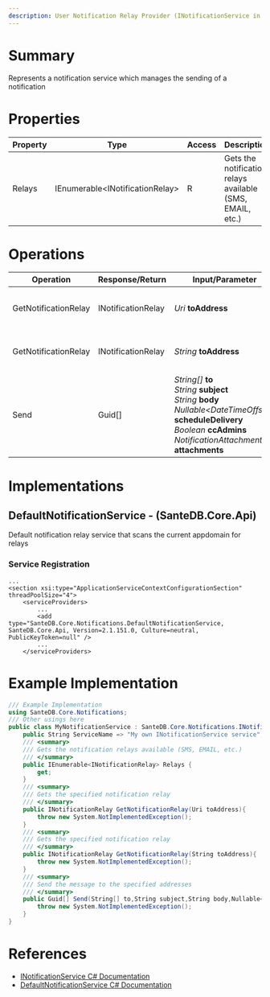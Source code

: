 ```yaml
---
description: User Notification Relay Provider (INotificationService in SanteDB.Core.Api)
---
```


# Summary
Represents a notification service which manages the sending of a notification

# Properties

|Property|Type|Access|Description|
|-|-|-|-|
|Relays|IEnumerable&lt;INotificationRelay>|R|Gets the notification relays available (SMS, EMAIL, etc.)|

# Operations

|Operation|Response/Return|Input/Parameter|Description|
|-|-|-|-|
|GetNotificationRelay|INotificationRelay|*Uri* **toAddress**|Gets the specified notification relay|
|GetNotificationRelay|INotificationRelay|*String* **toAddress**|Gets the specified notification relay|
|Send|Guid[]|*String[]* **to**<br/>*String* **subject**<br/>*String* **body**<br/>*Nullable&lt;DateTimeOffset>* **scheduleDelivery**<br/>*Boolean* **ccAdmins**<br/>*NotificationAttachment[]* **attachments**|Send the message to the specified addresses|

# Implementations


## DefaultNotificationService - (SanteDB.Core.Api)
Default notification relay service that scans the current appdomain for relays

### Service Registration
```markup
...
<section xsi:type="ApplicationServiceContextConfigurationSection" threadPoolSize="4">
	<serviceProviders>
		...
		<add type="SanteDB.Core.Notifications.DefaultNotificationService, SanteDB.Core.Api, Version=2.1.151.0, Culture=neutral, PublicKeyToken=null" />
		...
	</serviceProviders>
```
# Example Implementation
```csharp
/// Example Implementation
using SanteDB.Core.Notifications;
/// Other usings here
public class MyNotificationService : SanteDB.Core.Notifications.INotificationService { 
	public String ServiceName => "My own INotificationService service";
	/// <summary>
	/// Gets the notification relays available (SMS, EMAIL, etc.)
	/// </summary>
	public IEnumerable<INotificationRelay> Relays {
		get;
	}
	/// <summary>
	/// Gets the specified notification relay
	/// </summary>
	public INotificationRelay GetNotificationRelay(Uri toAddress){
		throw new System.NotImplementedException();
	}
	/// <summary>
	/// Gets the specified notification relay
	/// </summary>
	public INotificationRelay GetNotificationRelay(String toAddress){
		throw new System.NotImplementedException();
	}
	/// <summary>
	/// Send the message to the specified addresses
	/// </summary>
	public Guid[] Send(String[] to,String subject,String body,Nullable<DateTimeOffset> scheduleDelivery,Boolean ccAdmins,NotificationAttachment[] attachments){
		throw new System.NotImplementedException();
	}
}
```

# References

* [INotificationService C# Documentation](http://santesuite.org/assets/doc/net/html/T_SanteDB_Core_Notifications_INotificationService.htm)
* [DefaultNotificationService C# Documentation](http://santesuite.org/assets/doc/net/html/T_SanteDB_Core_Notifications_DefaultNotificationService.htm)
